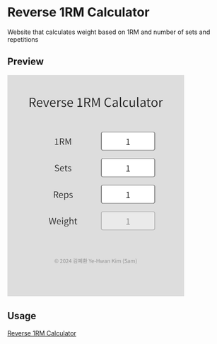 # Reverse 1RM Calculator

Website that calculates weight based on 1RM and number of sets and repetitions

## Preview

![Preview](preview.png)

## Usage

[Reverse 1RM Calculator](https://reverse-1rm-calculator.pages.dev)
